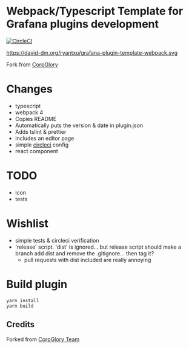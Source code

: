 # Webpack/Typescript Template for Grafana plugins development

[![CircleCI](https://circleci.com/gh/ryantxu/grafana-plugin-template-webpack/tree/master.svg?style=svg)](https://circleci.com/gh/ryantxu/grafana-plugin-template-webpack/tree/master)


https://david-dm.org/ryantxu/grafana-plugin-template-webpack.svg



Fork from [CorpGlory](https://github.com/CorpGlory/grafana-plugin-template-webpack)


# Changes

* typescript
* webpack 4
* Copies README
* Automatically puts the version & date in plugin.json
* Adds tslint & prettier
* includes an editor page
* simple [circleci](https://circleci.com/gh/ryantxu/grafana-plugin-template-webpack) config
* react component


# TODO
* icon
* tests

# Wishlist
* simple tests & circleci verification
* 'release' script.  'dist' is ignored... but release script should make a branch add dist and remove the .gitignore... then tag it?
    * pull requests with dist included are really annoying


# Build plugin

```
yarn install
yarn build
```


## Credits

Forked from [CorpGlory Team](http://corpglory.com/)
